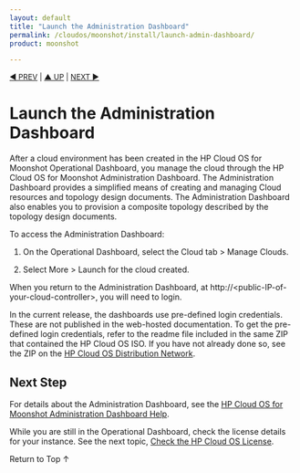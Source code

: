```yaml
---
layout: default
title: "Launch the Administration Dashboard"
permalink: /cloudos/moonshot/install/launch-admin-dashboard/
product: moonshot

---
```



<script>

function PageRefresh {
onLoad="window.refresh"
}

PageRefresh();

</script>


<p style="font-size: small;"> <a href="/cloudos/moonshot/install/create-cloud/">&#9664; PREV</a> | <a href="/cloudos/moonshot/install/">&#9650; UP</a> | <a href="/cloudos/moonshot/install/license/">NEXT &#9654;</a> </p>

# Launch the Administration Dashboard

After a cloud environment has been created in the HP Cloud OS for Moonshot Operational Dashboard, you manage the cloud through the HP Cloud OS for Moonshot Administration Dashboard. The Administration Dashboard provides a simplified means
of creating and managing Cloud resources and topology design documents.  The Administration Dashboard also enables you to provision a composite topology described by the topology design documents.

To access the Administration Dashboard:

1. On the Operational Dashboard, select the Cloud tab > Manage Clouds.

2. Select More > Launch for the cloud created.   

When you return to the Administration Dashboard, at http://&lt;public-IP-of-your-cloud-controller>, you will need to login. 

In the current release, the dashboards use pre-defined login credentials. These are not published in the web-hosted documentation. To get the pre-defined login credentials, refer to the readme file included in the same ZIP that contained the HP Cloud OS ISO. 
If you have not already done so, see the ZIP on the <a href="https://cloudos.hpwsportal.com" target="codn">HP Cloud OS Distribution Network</a>. 

## Next Step

For details about the Administration Dashboard, see the [HP Cloud OS for Moonshot Administration Dashboard Help](/cloudos/moonshot/manage/administration-dashboard/).

While you are still in the Operational Dashboard, check the license details for your instance. 
See the next topic, [Check the HP Cloud OS License](/cloudos/moonshot/install/license/).

<a href="#top" style="padding:14px 0px 14px 0px; text-decoration: none;"> Return to Top &#8593; </a>



